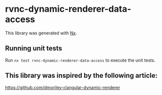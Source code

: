 # rvnc-dynamic-renderer-data-access

This library was generated with [Nx](https://nx.dev).

## Running unit tests

Run `nx test rvnc-dynamic-renderer-data-access` to execute the unit tests.

## This library was inspired by the following article:
https://github.com/dmoriley-r/angular-dynamic-renderer
